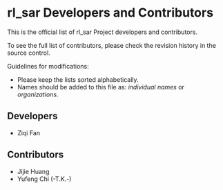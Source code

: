 # rl_sar Developers and Contributors

This is the official list of rl_sar Project developers and contributors.

To see the full list of contributors, please check the revision history in the source control.

Guidelines for modifications:

* Please keep the lists sorted alphabetically.
* Names should be added to this file as: *individual names* or *organizations*.

## Developers

* Ziqi Fan

## Contributors

* Jijie Huang
* Yufeng Chi (-T.K.-)
